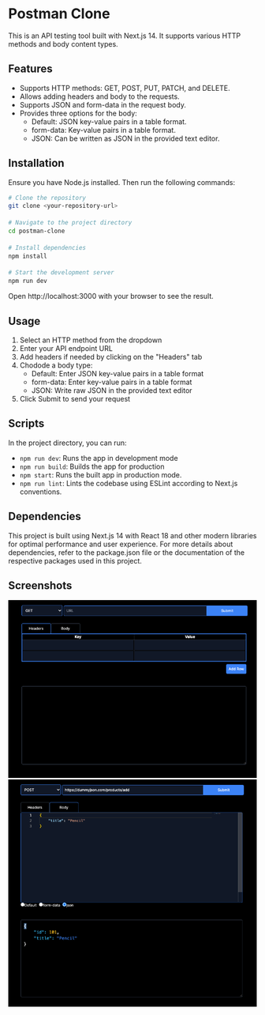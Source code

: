 # Postman Clone

This is an API testing tool built with Next.js 14. It supports various HTTP methods and body content types.

## Features

- Supports HTTP methods: GET, POST, PUT, PATCH, and DELETE.
- Allows adding headers and body to the requests.
- Supports JSON and form-data in the request body.
- Provides three options for the body:
  - Default: JSON key-value pairs in a table format.
  - form-data: Key-value pairs in a table format.
  - JSON: Can be written as JSON in the provided text editor.

## Installation

Ensure you have Node.js installed. Then run the following commands:

```bash
# Clone the repository
git clone <your-repository-url>

# Navigate to the project directory
cd postman-clone

# Install dependencies
npm install

# Start the development server
npm run dev

```
Open http://localhost:3000 with your browser to see the result.

## Usage
1. Select an HTTP method from the dropdown
2. Enter your API endpoint URL
3. Add headers if needed by clicking on the "Headers" tab
4. Chodode a body type: 
    - Default: Enter JSON key-value pairs in a table format
    - form-data: Enter key-value pairs in a table format
    - JSON: Write raw JSON in the provided text editor
5. Click Submit to send your request

## Scripts

In the project directory, you can run:
- ```npm run dev```: Runs the app in development mode
- ```npm run build```: Builds the app for production
- ```npm start```: Runs the built app in production mode.
- ```npm run lint```: Lints the codebase using ESLint according to Next.js conventions.

## Dependencies
This project is built using Next.js 14 with React 18 and other modern libraries for optimal performance and user experience. For more details about dependencies, refer to the package.json file or the documentation of the respective packages used in this project.

## Screenshots
![Screenshot 1](/screenshots/1.png)
![Screenshot 2](/screenshots/2.png)